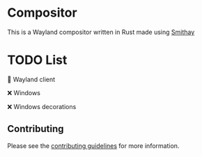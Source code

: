 # Compositor

This is a Wayland compositor written in Rust made using [Smithay](https://smithay.github.io/)

# TODO List

🚧 Wayland client

❌  Windows

❌  Windows decorations

## Contributing




Please see the [contributing guidelines](https://github.com/Avdan-OS/Compositor/blob/main/CONTRIBUTING.md) for more information.

